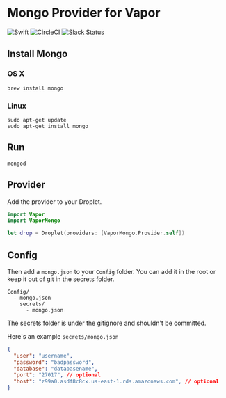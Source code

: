# Mongo Provider for Vapor

![Swift](http://img.shields.io/badge/swift-3.0-brightgreen.svg)
[![CircleCI](https://circleci.com/gh/vapor/mongo-provider.svg?style=shield)](https://circleci.com/gh/vapor/mongo-provider)
[![Slack Status](http://vapor.team/badge.svg)](http://vapor.team)

## Install Mongo

### OS X

```shell
brew install mongo
```

### Linux

```shell
sudo apt-get update
sudo apt-get install mongo
```

## Run

```shell
mongod
```

## Provider

Add the provider to your Droplet.

```swift
import Vapor
import VaporMongo

let drop = Droplet(providers: [VaporMongo.Provider.self])
```

## Config

Then add a `mongo.json` to your `Config` folder. You can add it in the root or keep it out of git in the secrets folder.

```
Config/
  - mongo.json
    secrets/
      - mongo.json
```

The secrets folder is under the gitignore and shouldn't be committed.

Here's an example `secrets/mongo.json`

```json
{
  "user": "username",
  "password": "badpassword",
  "database": "databasename",
  "port": "27017", // optional
  "host": "z99a0.asdf8c8cx.us-east-1.rds.amazonaws.com", // optional
}
```
